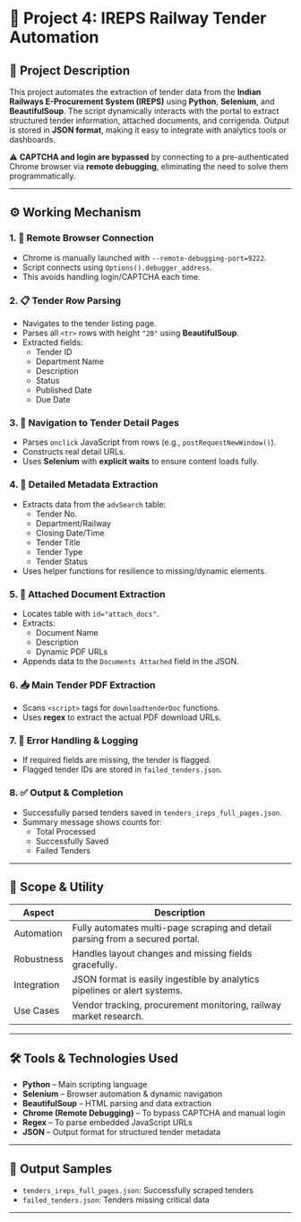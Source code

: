 # 🚄 Project 4: IREPS Railway Tender Automation

## 📌 Project Description

This project automates the extraction of tender data from the **Indian Railways E-Procurement System (IREPS)** using **Python**, **Selenium**, and **BeautifulSoup**. The script dynamically interacts with the portal to extract structured tender information, attached documents, and corrigenda. Output is stored in **JSON format**, making it easy to integrate with analytics tools or dashboards.

⚠️ **CAPTCHA and login are bypassed** by connecting to a pre-authenticated Chrome browser via **remote debugging**, eliminating the need to solve them programmatically.

---

## ⚙️ Working Mechanism

### 1. 🔐 Remote Browser Connection
- Chrome is manually launched with `--remote-debugging-port=9222`.
- Script connects using `Options().debugger_address`.
- This avoids handling login/CAPTCHA each time.

### 2. 📋 Tender Row Parsing
- Navigates to the tender listing page.
- Parses all `<tr>` rows with height `"20"` using **BeautifulSoup**.
- Extracted fields:
  - Tender ID
  - Department Name
  - Description
  - Status
  - Published Date
  - Due Date

### 3. 🔗 Navigation to Tender Detail Pages
- Parses `onclick` JavaScript from rows (e.g., `postRequestNewWindow()`).
- Constructs real detail URLs.
- Uses **Selenium** with **explicit waits** to ensure content loads fully.

### 4. 🧾 Detailed Metadata Extraction
- Extracts data from the `advSearch` table:
  - Tender No.
  - Department/Railway
  - Closing Date/Time
  - Tender Title
  - Tender Type
  - Tender Status
- Uses helper functions for resilience to missing/dynamic elements.

### 5. 📎 Attached Document Extraction
- Locates table with `id="attach_docs"`.
- Extracts:
  - Document Name
  - Description
  - Dynamic PDF URLs
- Appends data to the `Documents Attached` field in the JSON.

### 6. 📥 Main Tender PDF Extraction
- Scans `<script>` tags for `downloadtenderDoc` functions.
- Uses **regex** to extract the actual PDF download URLs.

### 7. 🚨 Error Handling & Logging
- If required fields are missing, the tender is flagged.
- Flagged tender IDs are stored in `failed_tenders.json`.

### 8. ✅ Output & Completion
- Successfully parsed tenders saved in `tenders_ireps_full_pages.json`.
- Summary message shows counts for:
  - Total Processed
  - Successfully Saved
  - Failed Tenders

---

## 🧠 Scope & Utility

| Aspect       | Description                                                                 |
|--------------|-----------------------------------------------------------------------------|
| Automation   | Fully automates multi-page scraping and detail parsing from a secured portal. |
| Robustness   | Handles layout changes and missing fields gracefully.                        |
| Integration  | JSON format is easily ingestible by analytics pipelines or alert systems.    |
| Use Cases    | Vendor tracking, procurement monitoring, railway market research.            |

---

## 🛠️ Tools & Technologies Used

- **Python** – Main scripting language
- **Selenium** – Browser automation & dynamic navigation
- **BeautifulSoup** – HTML parsing and data extraction
- **Chrome (Remote Debugging)** – To bypass CAPTCHA and manual login
- **Regex** – To parse embedded JavaScript URLs
- **JSON** – Output format for structured tender metadata

---

## 📁 Output Samples

- `tenders_ireps_full_pages.json`: Successfully scraped tenders
- `failed_tenders.json`: Tenders missing critical data

---
